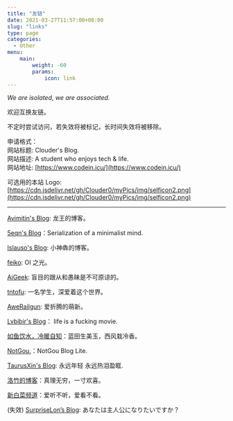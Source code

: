 ```yaml
---
title: "友链"
date: 2021-03-27T11:57:00+08:00
slug: "links"
type: page
categories:
  - Other
menu:
    main:
        weight: -60
        params:
            icon: link
---
```


*We are isolated, we are associated.*

欢迎互换友链。

不定时尝试访问，若失效将被标记，长时间失效将被移除。

申请格式：  
网站标题: Clouder's Blog.  
网站描述: A student who enjoys tech & life.  
网站地址: [https://www.codein.icu/](https://www.codein.icu/)

可选用的本站 Logo: [https://cdn.jsdelivr.net/gh/Clouder0/myPics/img/selficon2.png](https://cdn.jsdelivr.net/gh/Clouder0/myPics/img/selficon2.png)

---

[Avimitin's Blog](https://blog.sh1mar.in/): 龙王的博客。

[5eqn's Blog](https://www.5eqn.top/)：Serialization of a minimalist mind.

[Islauso's Blog](https://www.azusemisa.top): 小神犇的博客。

[feiko](https://flandre.love): OI 之光。

[AiGeek](https://www.aigeek.top): 盲目的跟从和愚昧是不可原谅的。

[tntofu](https://tntofu.com): 一名学生，深爱着这个世界。

[AweRailgun](https://miku.ie): 爱折腾的萌新。

[Lvbibir's Blog](https://lvbibir.cn)： life is a fucking movie.

[如鱼饮水，冷暖自知](https://wangjiezhe.com)：蓝田生美玉，西风栽冷香。

[NotGou.](https://blog.notgou.com)：NotGou Blog Lite.

[TaurusXin's Blog](https://taurusxin.com/): 永远年轻 永远热泪盈眶.

[洛竹的博客](https://youngjuning.js.org)：真理无穷，一寸欢喜。

[新白菜频道](http://www.n-bc.top)：爱听不听，爱看不看。

(失效) [SurpriseLon’s Blog](https://furrysp.me): あなたは主人公になりたいですか？
